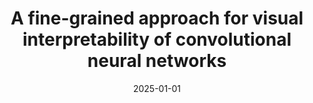 ---
title: 'A fine-grained approach for visual interpretability of convolutional neural networks'
collection: publications
permalink: /publication/2025-Applied Soft Computing-A-fine-grained.md
excerpt: 'A. Amelio, G. Bonifazi, F. Cauteruccio, E. Corradini, M. Marchetti, D. Ursino, L. Virgili'
date: 2025-01-01
venue: 'Applied Soft Computing'
link: 'https://doi.org/10.1016/j.asoc.2024.112635'
location: 'InGeo, University G. D Annunzio of Chieti-Pescara, Italy, DII, Polytechnic University of Marche, Italy, DIEM, University of Salerno, Italy'
---